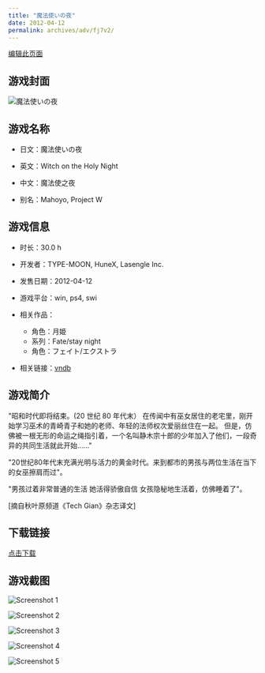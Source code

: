 ```yaml
---
title: "魔法使いの夜"
date: 2012-04-12
permalink: archives/adv/fj7v2/
---
```

[编辑此页面](https://github.com/ACG-3/ADV3-source/blob/main/source/_posts/%E9%AD%94%E6%B3%95%E4%BD%BF%E3%81%84%E3%81%AE%E5%A4%9C.md)

## 游戏封面

![魔法使いの夜](https://pan.timero.xyz/d/onedrive/img_lib_001/%E9%AD%94%E6%B3%95%E4%BD%BF%E3%81%84%E3%81%AE%E5%A4%9C_cover.avif)


## 游戏名称

- 日文：魔法使いの夜
- 英文：Witch on the Holy Night
- 中文：魔法使之夜

- 别名：Mahoyo, Project W


## 游戏信息

- 时长：30.0 h
- 开发者：TYPE-MOON, HuneX, Lasengle Inc.
- 发售日期：2012-04-12
- 游戏平台：win, ps4, swi
- 相关作品：
   - 角色：月姫
   - 系列：Fate/stay night
   - 角色：フェイト/エクストラ

- 相关链接：[vndb](https://vndb.org/v777)


## 游戏简介

"昭和时代即将结束。(20 世纪 80 年代末）
在传闻中有巫女居住的老宅里，刚开始学习巫术的青崎青子和她的老师、年轻的法师权次爱丽丝住在一起。
但是，仿佛被一根无形的命运之绳指引着，一个名叫静木宗十郎的少年加入了他们，一段奇异的共同生活就此开始......"

"20世纪80年代末充满光明与活力的黄金时代。来到都市的男孩与两位生活在当下的女巫擦肩而过"。

"男孩过着非常普通的生活
她活得骄傲自信
女孩隐秘地生活着，仿佛睡着了"。

[摘自秋叶原频道《Tech Gian》杂志译文]


## 下载链接

[点击下载](https://pan.timero.xyz/onedrive/adv_lib_001/%E9%AD%94%E6%B3%95%E4%BD%BF%E3%81%84%E3%81%AE%E5%A4%9C)


## 游戏截图


![Screenshot 1](https://pan.timero.xyz/d/onedrive/img_lib_001/%E9%AD%94%E6%B3%95%E4%BD%BF%E3%81%84%E3%81%AE%E5%A4%9C_Screenshot_1.avif)

![Screenshot 2](https://pan.timero.xyz/d/onedrive/img_lib_001/%E9%AD%94%E6%B3%95%E4%BD%BF%E3%81%84%E3%81%AE%E5%A4%9C_Screenshot_2.avif)

![Screenshot 3](https://pan.timero.xyz/d/onedrive/img_lib_001/%E9%AD%94%E6%B3%95%E4%BD%BF%E3%81%84%E3%81%AE%E5%A4%9C_Screenshot_3.avif)

![Screenshot 4](https://pan.timero.xyz/d/onedrive/img_lib_001/%E9%AD%94%E6%B3%95%E4%BD%BF%E3%81%84%E3%81%AE%E5%A4%9C_Screenshot_4.avif)

![Screenshot 5](https://pan.timero.xyz/d/onedrive/img_lib_001/%E9%AD%94%E6%B3%95%E4%BD%BF%E3%81%84%E3%81%AE%E5%A4%9C_Screenshot_5.avif)

